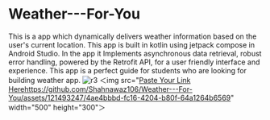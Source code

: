 # Weather---For-You
This is a app  which dynamically delivers weather information based on the user's current location.
This app is built in kotlin using jetpack compose in Android Studio.
In the app it Implements asynchronous data retrieval, robust error handling, powered by the Retrofit API, for a user friendly interface and experience.
This app is a perfect guide for students who are looking for building weather app.
![r3](https://github.com/Shahnawaz106/Weather---For-You/assets/121493247/4ae4bbbd-fc16-4204-b80f-64a1264b6569)
＜img src="[Paste Your Link Here](https://github.com/Shahnawaz106/Weather---For-You/assets/121493247/4ae4bbbd-fc16-4204-b80f-64a1264b6569)https://github.com/Shahnawaz106/Weather---For-You/assets/121493247/4ae4bbbd-fc16-4204-b80f-64a1264b6569" width="500" height="300"＞
